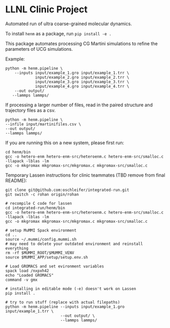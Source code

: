 # LLNL Clinic Project

Automated run of ultra coarse-grained molecular dynamics.

To install `henm` as a package, run `pip install -e .`

This package automates processing CG Martini simulations to refine the parameters of UCG simulations.

Example:
```
python -m henm.pipeline \
    --inputs input/example_1.gro input/example_1.trr \
             input/example_2.gro input/example_2.trr \
             input/example_3.gro input/example_3.trr \
             input/example_4.gro input/example_4.trr \
    --out output/
   --lammps lammps/
```

If processing a larger number of files, read in the paired structure and trajectory files as a csv.

```
python -m henm.pipeline \
--infile input/martinifiles.csv \
--out output/
--lammps lammps/
```

If you are running this on a new system, please first run:
```
cd henm/bin
gcc -o hetero-enm hetero-enm-src/heteroenm.c hetero-enm-src/smalloc.c -llapack -lblas -lm
gcc -o mkgromax mkgromax-src/mkgromax.c mkgromax-src/smalloc.c
```

Temporary Lassen instructions for clinic teammates (TBD remove from final README):

```
git clone git@github.com:oschleifer/integrated-run.git
git switch -c rohan origin/rohan

# recompile C code for lassen
cd integrated-run/henm/bin
gcc -o hetero-enm hetero-enm-src/heteroenm.c hetero-enm-src/smalloc.c -llapack -lblas -lm
gcc -o mkgromax mkgromax-src/mkgromax.c mkgromax-src/smalloc.c

# setup MuMMI Spack environment
cd ..
source ~/.mummi/config.mummi.sh
# may need to delete your outdated environment and reinstall everything
rm -rf $MUMMI_ROOT/$MUMMI_VENV
source $MUMMI_APP/setup/setup.env.sh

# Load GROMACS and set evironment variables
spack load /nxpxh42
echo "Loaded GROMACS"
command -v gmx

# installing in editable mode (-e) doesn't work on Lassen
pip install .

# try to run stuff (replace with actual filepaths)
python -m henm.pipeline --inputs input/example_1.gro input/example_1.trr \
                        --out output/ \
                        --lammps lammps/
```
